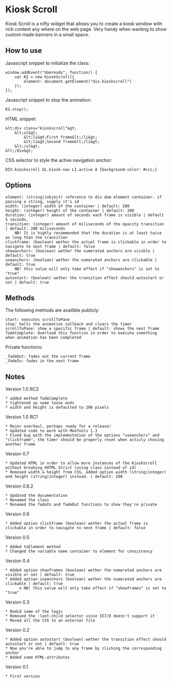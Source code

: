 Kiosk Scroll
===========

Kiosk Scroll is a nifty widget that allows you to create a kiosk window with rich content any where on the web page. Very handy when wanting to show custom made banners in a small space.


How to use
----------

Javascript snippet to initialize the class:

	window.addEvent("domready", function() {
		var KS = new KioskScroll({
			element: document.getElement("div.kioskscroll")
		});
	});


Javascript snippet to stop the animation:

	KS.stop();


HTML snippet:

	&lt;div class="kioskscroll"&gt;
		&lt;ul&gt;
			&lt;li&gt;First frame&lt;/li&gt;
			&lt;li&gt;Second frame&lt;/li&gt;
		&lt;/ul&gt;
	&lt;/div&gt;

CSS selector to style the active navigation anchor:

	DIV.kioskscroll UL.kiosk-nav LI.active A {background-color: #ccc;}

Options
-----------------

    element: (string||object) reference to div dom element container. if passing a string, supply it's id
    width: (integer) width of the container | default: 200
    height: (integer) height of the container | default: 200
    duration: (integer) amount of seconds each frame is visible | default 5 seconds,
    transition: (integer) amount of miliseconds of the opacity transition | default: 200 miliseconds
        NB! It is highly recommended that the duration is at least twice as long than the transition
    clickframe: (boolean) wether the actual frame is clickable in order to navigate to next frame | default: false
    showanchors: (boolean) wether the numerated anchors are visible | default: true
    useanchors: (boolean) wether the numerated anchors are clickable | default: true
        NB! this value will only take effect if "showanchors" is set to "true"
    autostart: (boolean) wether the transition effect should autostart or not | default: true


Methods
-----------------

The following methods are availible publicly:

    start: executes scrollToPane
    stop: halts the animation callback and clears the timer
    scrollToPane: show a specific frame | default: shows the next frame
	fadeComplete: Overload this function in order to execute something when animation has been completed

Private functions:

    _fadeOut: fades out the current frame
    _fadeIn: fades in the next frame



Notes
-----------------

Version 1.0 RC2

	* added method fadeComplete
	* tightened up some loose ends
	* width and height is defaulted to 200 pixels

Version 1.0 RC1

    * Major overhaul, perhaps ready for a release!
    * Updated code to work with MooTools 1.3
    * Fixed bug with the implementation of the options "useanchors" and "clickframe", the timer should be properly reset when activly chosing another frame

Version 0.7

    * Updated HTML in order to allow more instances of the KioskScroll without breaking XHTML Strict (using class instead of id)
    * Removed width & height from CSS, added option width (string|integer) and height (string|integer) instead. | default: 200

Version 0.6.2

    * Updated the documentation
    * Renamed the class
    * Renamed the fadeIn and fadeOut functions to show they're private

Version 0.6

    * Added option clickframe (boolean) wether the actual frame is clickable in order to navigate to next frame | default: false

Version 0.5

    * Added toElement method
    * Changed the variable name container to element for consistency 

Version 0.4

    * Added option showframes (boolean) wether the numerated anchors are visible or not | default: true
    * Added option useanchors (boolean) wether the numerated anchors are clickable | default: true
          o NB! this value will only take effect if "showframes" is set to "true" 

Version 0.3

    * Redid some of the logic
    * Removed the :last-child selector since IE7/8 doesn't support it
    * Moved all the CSS to an external file 

Version 0.2

    * Added option autostart (boolean) wether the transition effect should autostart or not | default: true
    * Now you're able to jump to any frame by clicking the corresponding anchor
    * Added some HTML-attributes 

Version 0.1

    * First version 
